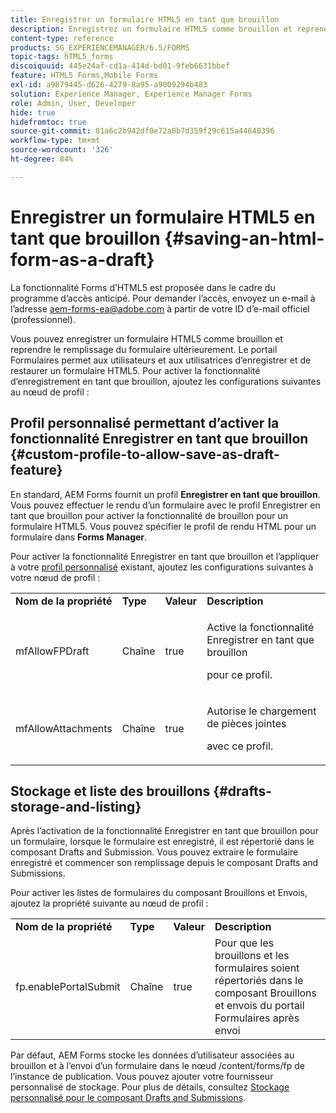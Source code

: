 ```yaml
---
title: Enregistrer un formulaire HTML5 en tant que brouillon
description: Enregistrez un formulaire HTML5 comme brouillon et reprenez le remplissage du formulaire ultérieurement.
content-type: reference
products: SG_EXPERIENCEMANAGER/6.5/FORMS
topic-tags: hTML5_forms
discoiquuid: 445e24af-cd1a-414d-bd01-9feb6631bbef
feature: HTML5 Forms,Mobile Forms
exl-id: a9879445-d626-4279-8a95-a9009294b483
solution: Experience Manager, Experience Manager Forms
role: Admin, User, Developer
hide: true
hidefromtoc: true
source-git-commit: 81a6c2b942df0e72a0b7d359f29c615a44640396
workflow-type: tm+mt
source-wordcount: '326'
ht-degree: 84%

---
```



# Enregistrer un formulaire HTML5 en tant que brouillon {#saving-an-html-form-as-a-draft}

<span class="preview"> La fonctionnalité Forms d’HTML5 est proposée dans le cadre du programme d’accès anticipé. Pour demander l’accès, envoyez un e-mail à l’adresse aem-forms-ea@adobe.com à partir de votre ID d’e-mail officiel (professionnel).
</span>

Vous pouvez enregistrer un formulaire HTML5 comme brouillon et reprendre le remplissage du formulaire ultérieurement. Le portail Formulaires permet aux utilisateurs et aux utilisatrices d’enregistrer et de restaurer un formulaire HTML5. Pour activer la fonctionnalité d’enregistrement en tant que brouillon, ajoutez les configurations suivantes au nœud de profil :

## Profil personnalisé permettant d’activer la fonctionnalité Enregistrer en tant que brouillon {#custom-profile-to-allow-save-as-draft-feature}

En standard, AEM Forms fournit un profil **Enregistrer en tant que brouillon**. Vous pouvez effectuer le rendu d’un formulaire avec le profil Enregistrer en tant que brouillon pour activer la fonctionnalité de brouillon pour un formulaire HTML5. Vous pouvez spécifier le profil de rendu HTML pour un formulaire dans **Forms Manager**.

Pour activer la fonctionnalité Enregistrer en tant que brouillon et l’appliquer à votre [profil personnalisé](/help/forms/custom-profile.md) existant, ajoutez les configurations suivantes à votre nœud de profil :

<table>
 <tbody>
  <tr>
   <td><strong>Nom de la propriété</strong></td>
   <td><strong>Type</strong></td>
   <td><strong>Valeur</strong></td>
   <td><strong>Description</strong></td>
  </tr>
  <tr>
   <td>mfAllowFPDraft</td>
   <td>Chaîne</td>
   <td>true</td>
   <td><p>Active la fonctionnalité Enregistrer en tant que brouillon</p> <p>pour ce profil.</p> </td>
  </tr>
  <tr>
   <td>mfAllowAttachments</td>
   <td>Chaîne</td>
   <td>true</td>
   <td><p>Autorise le chargement de pièces jointes</p> <p>avec ce profil.</p> </td>
  </tr>
 </tbody>
</table>

## Stockage et liste des brouillons {#drafts-storage-and-listing}

Après l’activation de la fonctionnalité Enregistrer en tant que brouillon pour un formulaire, lorsque le formulaire est enregistré, il est répertorié dans le composant Drafts and Submission. Vous pouvez extraire le formulaire enregistré et commencer son remplissage depuis le composant Drafts and Submissions.

Pour activer les listes de formulaires du composant Brouillons et Envois, ajoutez la propriété suivante au nœud de profil :

<table>
 <tbody>
  <tr>
   <td><strong>Nom de la propriété</strong></td>
   <td><strong>Type</strong></td>
   <td><strong>Valeur</strong></td>
   <td><strong>Description</strong></td>
  </tr>
  <tr>
   <td>fp.enablePortalSubmit</td>
   <td>Chaîne</td>
   <td>true</td>
   <td>Pour que les brouillons et les formulaires soient répertoriés dans le <br /> composant Brouillons et envois du portail Formulaires après envoi</td>
  </tr>
 </tbody>
</table>

Par défaut, AEM Forms stocke les données d’utilisateur associées au brouillon et à l’envoi d’un formulaire dans le nœud /content/forms/fp de l’instance de publication. Vous pouvez ajouter votre fournisseur personnalisé de stockage. Pour plus de détails, consultez [Stockage personnalisé pour le composant Drafts and Submissions](https://experienceleague.adobe.com/en/docs/experience-manager-65/content/forms/use-forms-portal/adding-custom-storage-provider-forms).
